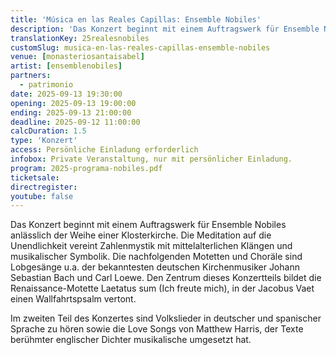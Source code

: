 ```yaml
---
title: 'Música en las Reales Capillas: Ensemble Nobiles'
description: 'Das Konzert beginnt mit einem Auftragswerk für Ensemble Nobiles anlässlich der Weihe einer Klosterkirche.'
translationKey: 25realesnobiles
customSlug: musica-en-las-reales-capillas-ensemble-nobiles
venue: [monasteriosantaisabel]
artist: [ensemblenobiles]
partners:
  - patrimonio
date: 2025-09-13 19:30:00
opening: 2025-09-13 19:00:00
ending: 2025-09-13 21:00:00
deadline: 2025-09-12 11:00:00
calcDuration: 1.5
type: 'Konzert'
access: Persönliche Einladung erforderlich
infobox: Private Veranstaltung, nur mit persönlicher Einladung.
program: 2025-programa-nobiles.pdf
ticketsale:
directregister:
youtube: false
---
```


Das Konzert beginnt mit einem Auftragswerk für Ensemble Nobiles anlässlich der Weihe einer Klosterkirche. Die Meditation auf die Unendlichkeit vereint Zahlenmystik mit mittelalterlichen Klängen und musikalischer Symbolik. Die nachfolgenden Motetten und Choräle sind Lobgesänge u.a. der bekanntesten deutschen Kirchenmusiker Johann Sebastian Bach und Carl Loewe. Den Zentrum dieses Konzertteils bildet die Renaissance-Motette Laetatus sum (Ich freute mich), in der Jacobus Vaet einen Wallfahrtspsalm vertont.

Im zweiten Teil des Konzertes sind Volkslieder in deutscher und spanischer Sprache zu hören sowie die Love Songs von Matthew Harris, der Texte berühmter englischer Dichter musikalische umgesetzt hat.
